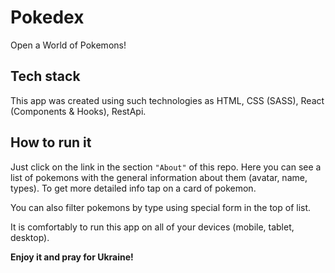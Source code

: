 # Pokedex 

Open a World of Pokemons! 

## Tech stack

This app was created using such technologies as HTML, CSS (SASS), React (Components & Hooks), RestApi.

## How to run it

Just click on the link in the section `"About"` of this repo. Here you can see a list of pokemons with the general information about them (avatar, name, types).
To get more detailed info tap on a card of pokemon. 

You can also filter pokemons by type using special form in the top of list.

It is comfortably to run this app on all of your devices (mobile, tablet, desktop).

**Enjoy it and pray for Ukraine!**
